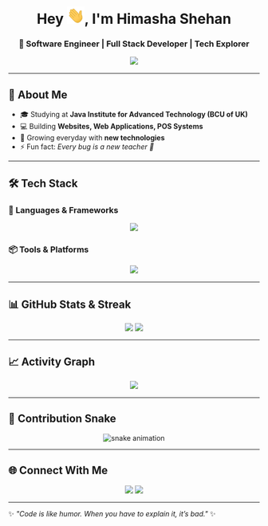 <!-- Profile Header -->
<h1 align="center">
  Hey <img src="https://raw.githubusercontent.com/ABSphreak/ABSphreak/master/gifs/Hi.gif" width="35px" />, I'm Himasha Shehan
</h1>
<h3 align="center">🚀 Software Engineer | Full Stack Developer | Tech Explorer</h3>

<p align="center">
  <img src="https://readme-typing-svg.herokuapp.com?size=24&duration=4000&color=F74C1E&center=true&vCenter=true&width=600&lines=Passionate+Software+Engineer;Web+%26+POS+Application+Developer;Always+Learning+New+Tech;Lifelong+Learner+%F0%9F%8E%93" />
</p>

---

## 🌟 About Me
- 🎓 Studying at **Java Institute for Advanced Technology (BCU of UK)**
- 💻 Building **Websites, Web Applications, POS Systems**
- 🌱 Growing everyday with **new technologies**
- ⚡ Fun fact: *Every bug is a new teacher 🐞*

---

## 🛠️ Tech Stack

### 🚀 Languages & Frameworks
<p align="center">
  <img src="https://skillicons.dev/icons?i=html,css,js,php,java,mysql,git" />
</p>

### 📦 Tools & Platforms
<p align="center">
  <img src="https://skillicons.dev/icons?i=vscode,github,figma,postman" />
</p>

---

## 📊 GitHub Stats & Streak
<p align="center">
  <img src="https://github-readme-stats.vercel.app/api?username=HimashaExe&show_icons=true&theme=tokyonight&hide_border=true" height="180" />
  <img src="https://streak-stats.demolab.com/?user=HimashaExe&theme=tokyonight&hide_border=true" height="180" />
</p>

---

## 📈 Activity Graph
<p align="center">
  <img src="https://github-readme-activity-graph.vercel.app/graph?username=HimashaExe&theme=react-dark&hide_border=true&area=true" />
</p>

---

## 🐍 Contribution Snake
<p align="center">
  <img src="https://github.com/HimashaExe/HimashaExe/blob/output/github-contribution-grid-snake.svg" alt="snake animation" />
</p>

---

## 🌐 Connect With Me
<p align="center">
  <a href="https://github.com/HimashaExe"><img src="https://img.shields.io/badge/GitHub-181717?style=for-the-badge&logo=github&logoColor=white" /></a>
  <a href="mailto:himashashehan0813@gmail.com"><img src="https://img.shields.io/badge/Email-D14836?style=for-the-badge&logo=gmail&logoColor=white" /></a>
</p>

---

✨ _"Code is like humor. When you have to explain it, it’s bad."_ ✨
